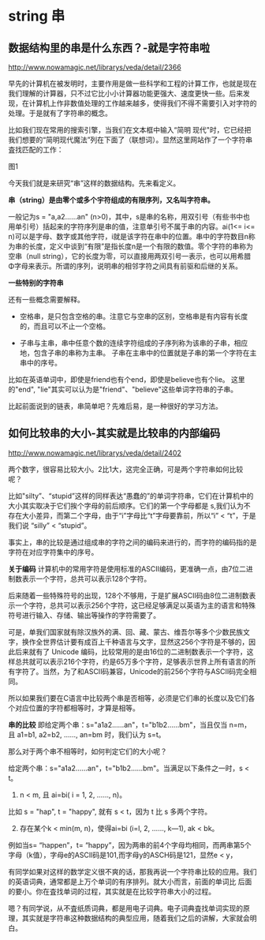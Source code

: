 # string 串


## 数据结构里的串是什么东西？-就是字符串啦
http://www.nowamagic.net/librarys/veda/detail/2366

早先的计算机在被发明时，主要作用是做一些科学和工程的计算工作，也就是现在我们理解的计算器，只不过它比小小计算器功能更强大、速度更快一些。后来发现，在计算机上作非数值处理的工作越来越多，使得我们不得不需要引入对字符的处理。于是就有了字符串的概念。

比如我们现在常用的搜索引擎，当我们在文本框中输入“简明 现代"时，它已经把我们想要的“简明现代魔法”列在下面了（联想词）。显然这里网站作了一个字符串査找匹配的工作：

图1

今天我们就是来研究“串”这样的数据结构。先来看定义。

**串（string）是由零个或多个宇符组成的有限序列，又名叫字符串。**

一般记为s = "a,a2……an" (n>0)，其中，s是串的名称，用双引号（有些书中也用单引号）括起来的字符序列是串的值，注意单引号不属于串的内容。ai(1<= i<= n)可以是字母、数字或其他字符，i就是该字符在串中的位置。串中的字符数目n称为串的长度，定义中谈到“有限”是指长度n是一个有限的数值。零个字符的串称为空串（null string），它的长度为零，可以直接用两双引号一表示，也可以用希腊Φ字母来表示。所谓的序列，说明串的相邻字符之间具有前驱和后继的关系。


**一些特别的字符串**

还有一些概念需要解释。

* 空格串，是只包含空格的串。注意它与空串的区别，空格串是有内容有长度的，而且可以不止一个空格。

* 子串与主串，串中任意个数的连续字符组成的子序列称为该串的子串，相应地，包含子串的串称为主串。
子串在主串中的位置就是子串的第一个字符在主串中的序号。

比如在英语单词中，即使是friend也有个end，即使是believe也有个lie。
这里的"end", "lie"其实可以认为是"friend"、"believe"这些单词字符串的子串。

比起前面说到的链表，串简单吧？先难后易，是一种很好的学习方法。


## 如何比较串的大小-其实就是比较串的内部编码
http://www.nowamagic.net/librarys/veda/detail/2402

两个数字，很容易比较大小。2比1大，这完全正确，可是两个字符串如何比较呢？

比如"silty”、“stupid”这样的同样表达“愚蠢的”的单词字符串，它们在计算机中的大小其实取决于它们挨个字母的前后顺序。它们的第一个字母都是 s,我们认为不存在大小差异，而第二个字母，由于“i”字母比“t”字母要靠前，所以“i” < “t”，于是我们说 “silly” < “stupid”。

事实上，串的比较是通过组成串的字符之间的编码来进行的，而字符的编码指的是字符在对应字符集中的序号。

**关于编码**
计算机中的常用字符是使用标准的ASCII编码，更准确一点，由7位二进制数表示一个字符，总共可以表示128个字符。

后来随着一些特殊符号的出现，128个不够用，于是扩展ASCII码由8位二进制数表示一个字符，总共可以表示256个字符，这已经足够满足以英语为主的语言和特殊符号进行输入、存储、输出等操作的字符需要了。

可是，单我们国家就有除汉族外的满、回、藏、蒙古、维吾尔等多个少数民族文字，换作全世界估计要有成百上千种语言与文字，显然这256个字符是不够的，因此后来就有了 Unicode 编码，比较常用的是由16位的二进制数表示一个字符，这样总共就可以表示216个字符，约是65万多个字符，足够表示世界上所有语言的所有字符了。当然，为了和ASCII码兼容，Unicode的前256个字符与ASCII码完全相同。


所以如果我们要在C语言中比较两个串是否相等，必须是它们串的长度以及它们各个对应位置的字符都相等时，才算是相等。

**串的比较**
即给定两个串：s="a1a2……an"，t="b1b2……bm"，当且仅当 n=m，且 a1=b1, a2=b2, ……, an=bm 时，我们认为 s=t。

那么对于两个串不相等时，如何判定它们的大小呢？

给定两个串：s="a1a2……an"，t="b1b2……bm"。当满足以下条件之一时，s < t。

1. n < m, 且 ai=bi( i = 1, 2, ……, n)。

比如 s = "hap", t = "happy", 就有 s < t，因为 t 比 s 多两个字符。

2. 存在某个k < min(m, n)，使得ai=bi (i=l, 2, ……, k—1), ak < bk。

例如当s= “happen”，t= “happy”，因为两串的前4个字母均相同，而两串第5个字母（k值），字母e的ASCII码是101,而字母y的ASCH码是121，显然e < y，


有同学如果对这样的数学定义很不爽的话，那我再说一个字符串比较的应用。我们的英语词典，通常都是上万个单词的有序排列。就大小而言，前面的单词比 后面的要小。你在査找单词的过程，其实就是在比较字符串大小的过程。


嗯？有同学说，从不査纸质词典，都是用电子词典。电子词典査找单词实现的原理，其实就是字符串这种数据结构的典型应用，随着我们之后的讲解，大家就会明白。
